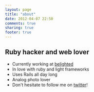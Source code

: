 ```yaml
---
layout: page
title: "about"
date: 2012-04-07 22:50
comments: true
sharing: true
footer: true
---
```


## Ruby hacker and web lover
* Currently working at [belighted](http://www.belighted.com)
* In love with ruby and light frameworks
* Uses Rails all day long
* Analog photo lover
* Don't hesitate to follow me on [twitter](http://twitter.com/yann_ck)!
